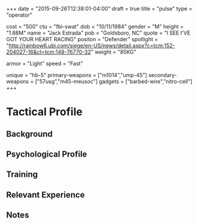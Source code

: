 +++
date = "2015-09-26T12:38:01-04:00"
draft = true
title = "pulse"
type = "operator"

cost = "500"
ctu = "fbi-swat"
dob = "10/11/1984"
gender = "M"
height = "1.88M"
name = "Jack Estrada"
pob = "Goldsboro, NC"
quote = "I SEE I'VE GOT YOUR HEART RACING"
positon = "Defender"
spotlight = "http://rainbow6.ubi.com/siege/en-US/news/detail.aspx?c=tcm:152-204027-16&ct=tcm:148-76770-32"
weight = "85KG"

armor = "Light"
speed = "Fast"

unique = "hb-5"
primary-weapons = ["m1014","ump-45"]
secondary-weapons = ["57usg","m45-meusoc"]
gadgets = ["barbed-wire","nitro-cell"]
+++

# Tactical Profile

## Background

## Psychological Profile

## Training

## Relevant Experience

## Notes
